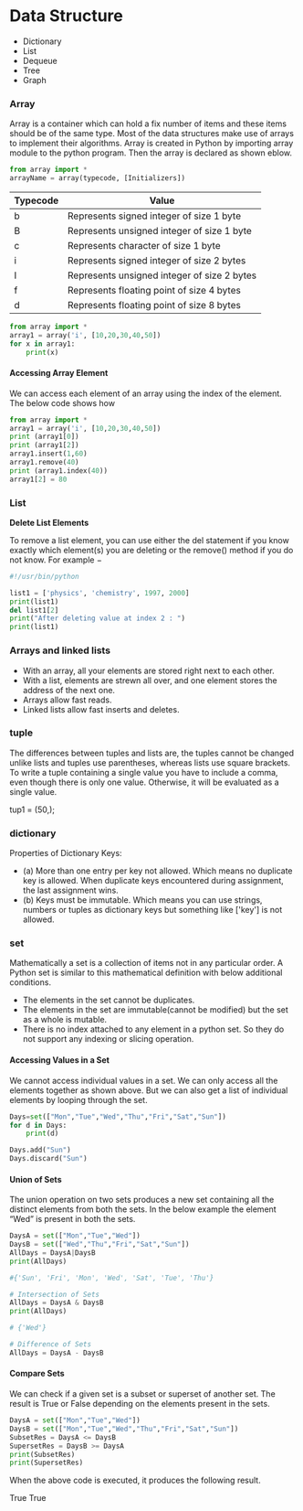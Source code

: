 # Data Structure

- Dictionary
- List
- Dequeue
- Tree
- Graph

### Array

Array is a container which can hold a fix number of items and these items should be of the same type. Most of the data structures make use of arrays to implement their algorithms. 
Array is created in Python by importing array module to the python program. Then the array is declared as shown eblow.
```python
from array import *
arrayName = array(typecode, [Initializers])
```
Typecode    |	Value
---         |   ---
b   |	Represents signed integer of size 1 byte
B	|   Represents unsigned integer of size 1 byte
c   |	Represents character of size 1 byte
i   |	Represents signed integer of size 2 bytes
I   |	Represents unsigned integer of size 2 bytes
f   |	Represents floating point of size 4 bytes
d   |	Represents floating point of size 8 bytes

```python
from array import *
array1 = array('i', [10,20,30,40,50])
for x in array1:
    print(x)
```

#### Accessing Array Element

We can access each element of an array using the index of the element. The below code shows how
```python
from array import *
array1 = array('i', [10,20,30,40,50])
print (array1[0])
print (array1[2])
array1.insert(1,60)
array1.remove(40)
print (array1.index(40))
array1[2] = 80
```

### List

**Delete List Elements**

To remove a list element, you can use either the del statement if you know exactly which element(s) you are 
deleting or the remove() method if you do not know. For example −
```python
#!/usr/bin/python

list1 = ['physics', 'chemistry', 1997, 2000]
print(list1)
del list1[2]
print("After deleting value at index 2 : ")
print(list1)
```

### Arrays and linked lists

- With an array, all your elements are stored right next to each other.
- With a list, elements are strewn all over, and one element stores the address of the next one.
- Arrays allow fast reads.
- Linked lists allow fast inserts and deletes.

### tuple

The differences between tuples and lists are, the tuples cannot be changed unlike lists and tuples use parentheses, whereas lists use square brackets.
To write a tuple containing a single value you have to include a comma, even though there is only one value. Otherwise, it will be evaluated as a single value.

tup1 = (50,);

### dictionary

Properties of Dictionary Keys:

- (a) More than one entry per key not allowed. Which means no duplicate key is allowed. When duplicate keys encountered during assignment, the last assignment wins. 
- (b) Keys must be immutable. Which means you can use strings, numbers or tuples as dictionary keys but something like ['key'] is not allowed. 

### set

Mathematically a set is a collection of items not in any particular order. A Python set is similar to this mathematical definition with below additional conditions.
- The elements in the set cannot be duplicates.
- The elements in the set are immutable(cannot be modified) but the set as a whole is mutable.
- There is no index attached to any element in a python set. So they do not support any indexing or slicing operation.

#### Accessing Values in a Set

We cannot access individual values in a set. We can only access all the elements together as shown above. But we can also get a list of individual elements by looping through the set.
```python 
Days=set(["Mon","Tue","Wed","Thu","Fri","Sat","Sun"])
for d in Days:
	print(d)

Days.add("Sun")
Days.discard("Sun")
```

#### Union of Sets

The union operation on two sets produces a new set containing all the distinct elements from both the sets. 
In the below example the element “Wed” is present in both the sets.
```python
DaysA = set(["Mon","Tue","Wed"])
DaysB = set(["Wed","Thu","Fri","Sat","Sun"])
AllDays = DaysA|DaysB
print(AllDays)

#{'Sun', 'Fri', 'Mon', 'Wed', 'Sat', 'Tue', 'Thu'}

# Intersection of Sets
AllDays = DaysA & DaysB
print(AllDays)

# {'Wed'}

# Difference of Sets
AllDays = DaysA - DaysB

```
#### Compare Sets

We can check if a given set is a subset or superset of another set. The result is True or False depending on the elements present in the sets.

```python
DaysA = set(["Mon","Tue","Wed"])
DaysB = set(["Mon","Tue","Wed","Thu","Fri","Sat","Sun"])
SubsetRes = DaysA <= DaysB
SupersetRes = DaysB >= DaysA
print(SubsetRes)
print(SupersetRes)
```
When the above code is executed, it produces the following result.

True
True

